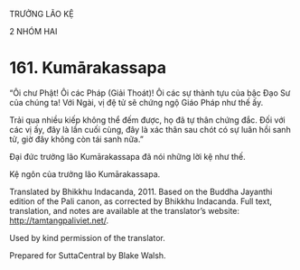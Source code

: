 TRƯỞNG LÃO KỆ

2 NHÓM HAI

# 161\. Kumārakassapa

“Ôi chư Phật! Ôi các Pháp (Giải Thoát)! Ôi các sự thành tựu của bậc Đạo Sư của chúng ta! Với Ngài, vị đệ tử sẽ chứng ngộ Giáo Pháp như thế ấy.

Trải qua nhiều kiếp không thể đếm được, họ đã tự thân chứng đắc. Đối với các vị ấy, đây là lần cuối cùng, đây là xác thân sau chót có sự luân hồi sanh tử, giờ đây không còn tái sanh nữa.”

Đại đức trưởng lão Kumārakassapa đã nói những lời kệ như thế.

Kệ ngôn của trưởng lão Kumārakassapa.

Translated by Bhikkhu Indacanda, 2011. Based on the Buddha Jayanthi edition of the Pali canon, as corrected by Bhikkhu Indacanda. Full text, translation, and notes are available at the translator’s website: http://tamtangpaliviet.net/.

Used by kind permission of the translator.

Prepared for SuttaCentral by Blake Walsh.